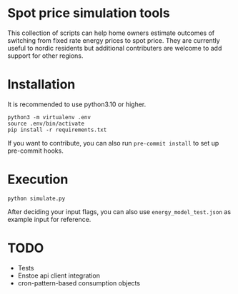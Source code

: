 # Spot price simulation tools

This collection of scripts can help home owners estimate outcomes of switching from fixed rate energy prices to spot price. They are currently useful to nordic residents but additional contributers are welcome to add support for other regions.

# Installation

It is recommended to use python3.10 or higher.

```
python3 -m virtualenv .env
source .env/bin/activate
pip install -r requirements.txt
```

If you want to contribute, you can also run `pre-commit install` to set up pre-commit hooks.

# Execution

```
python simulate.py
```

After deciding your input flags, you can also use `energy_model_test.json` as example input for reference.

# TODO

- Tests
- Enstoe api client integration
- cron-pattern-based consumption objects
